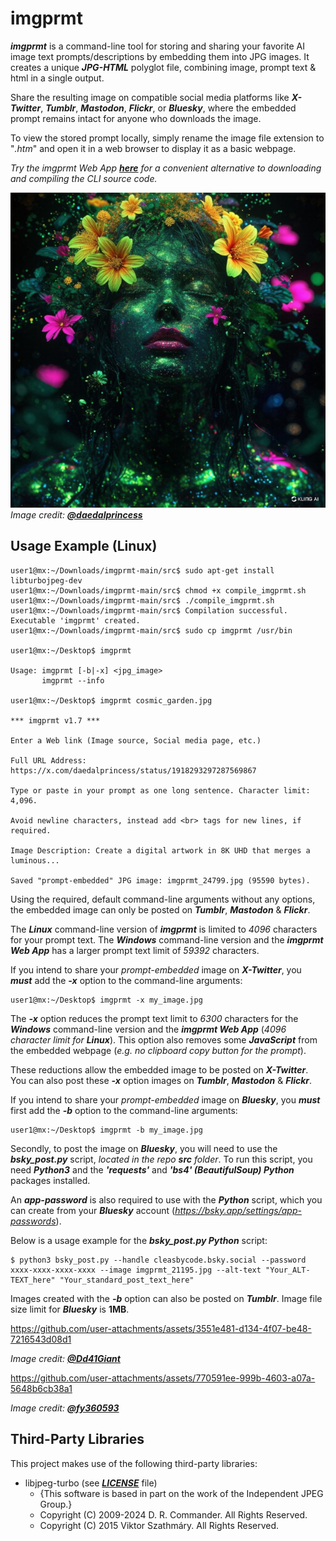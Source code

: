 # imgprmt

***imgprmt*** is a command-line tool for storing and sharing your favorite AI image text prompts/descriptions by embedding them into JPG images. It creates a unique ***JPG-HTML*** polyglot file, combining image, prompt text & html in a single output.  

Share the resulting image on compatible social media platforms like ***X-Twitter***, ***Tumblr***, ***Mastodon***, ***Flickr***, or ***Bluesky***, where the embedded prompt remains intact for anyone who downloads the image.  

To view the stored prompt locally, simply rename the image file extension to "*.htm*" and open it in a web browser to display it as a basic webpage.

*Try the imgprmt Web App [***here***](https://cleasbycode.co.uk/imgprmt/app/) for a convenient alternative to downloading and compiling the CLI source code.*

![Demo Image](https://github.com/CleasbyCode/imgprmt/blob/main/demo_image/imgprmt_69223.jpg)  
*Image credit: [***@daedalprincess***](https://x.com/daedalprincess)*  

## Usage Example (Linux)

```console
user1@mx:~/Downloads/imgprmt-main/src$ sudo apt-get install libturbojpeg-dev
user1@mx:~/Downloads/imgprmt-main/src$ chmod +x compile_imgprmt.sh
user1@mx:~/Downloads/imgprmt-main/src$ ./compile_imgprmt.sh
user1@mx:~/Downloads/imgprmt-main/src$ Compilation successful. Executable 'imgprmt' created.
user1@mx:~/Downloads/imgprmt-main/src$ sudo cp imgprmt /usr/bin

user1@mx:~/Desktop$ imgprmt 

Usage: imgprmt [-b|-x] <jpg_image> 
       imgprmt --info

user1@mx:~/Desktop$ imgprmt cosmic_garden.jpg

*** imgprmt v1.7 ***

Enter a Web link (Image source, Social media page, etc.)

Full URL Address: https://x.com/daedalprincess/status/1918293297287569867

Type or paste in your prompt as one long sentence. Character limit: 4,096.

Avoid newline characters, instead add <br> tags for new lines, if required.

Image Description: Create a digital artwork in 8K UHD that merges a luminous...

Saved "prompt-embedded" JPG image: imgprmt_24799.jpg (95590 bytes).

```
Using the required, default command-line arguments without any options, the embedded image can only be posted on ***Tumblr***, ***Mastodon*** & ***Flickr***.  

The ***Linux*** command-line version of ***imgprmt*** is limited to *4096* characters for your prompt text.  The ***Windows*** command-line version and the ***imgprmt Web App*** has a larger prompt text limit of *59392* characters.

If you intend to share your *prompt-embedded* image on ***X-Twitter***, you ***must*** add the ***-x*** option to the command-line arguments:
```console
user1@mx:~/Desktop$ imgprmt -x my_image.jpg
```
The ***-x*** option reduces the prompt text limit to *6300* characters for the ***Windows*** command-line version and the ***imgprmt Web App*** (*4096 character limit for ***Linux****). This option also removes some ***JavaScript*** from the embedded webpage (*e.g. no clipboard copy button for the prompt*).  

These reductions allow the embedded image to be posted on ***X-Twitter***. You can also post these ***-x*** option images on ***Tumblr***, ***Mastodon*** & ***Flickr***.

If you intend to share your *prompt-embedded* image on ***Bluesky***, you ***must*** first add the ***-b*** option to the command-line arguments:  

```console
user1@mx:~/Desktop$ imgprmt -b my_image.jpg
```
Secondly, to post the image on ***Bluesky***, you will need to use the ***bsky_post.py*** script, *located in the repo ***src*** folder*. To run this script, you need ***Python3*** and the ***'requests'*** and ***'bs4' (BeautifulSoup) Python*** packages installed.  

An ***app-password*** is also required to use with the ***Python*** script, which you can create from your ***Bluesky*** account (*https://bsky.app/settings/app-passwords*).  

Below is a usage example for the ***bsky_post.py Python*** script:  

```console
$ python3 bsky_post.py --handle cleasbycode.bsky.social --password xxxx-xxxx-xxxx-xxxx --image imgprmt_21195.jpg --alt-text "Your_ALT-TEXT_here" "Your_standard_post_text_here"
```
Images created with the ***-b*** option can also be posted on ***Tumblr***. Image file size limit for ***Bluesky*** is **1MB**.  

https://github.com/user-attachments/assets/3551e481-d134-4f07-be48-7216543d08d1
  
*Image credit: [***@Dd41Giant***](https://x.com/Dd41Giant)*  

https://github.com/user-attachments/assets/770591ee-999b-4603-a07a-5648b6cb38a1

*Image credit: [***@fy360593***](https://x.com/fy360593)* 

## Third-Party Libraries

This project makes use of the following third-party libraries:

- libjpeg-turbo (see [***LICENSE***](https://github.com/libjpeg-turbo/libjpeg-turbo/blob/main/LICENSE.md) file)  
  - {This software is based in part on the work of the Independent JPEG Group.}
  - Copyright (C) 2009-2024 D. R. Commander. All Rights Reserved.
  - Copyright (C) 2015 Viktor Szathmáry. All Rights Reserved.
    
##

